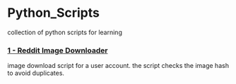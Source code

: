# Python_Scripts
collection of python scripts for learning

### [1 - Reddit Image Downloader](https://github.com/Shaggy404/Python_Scripts/blob/main/reddit_downloader.py)
image download script for a user account.
the script checks the image hash to avoid duplicates.
